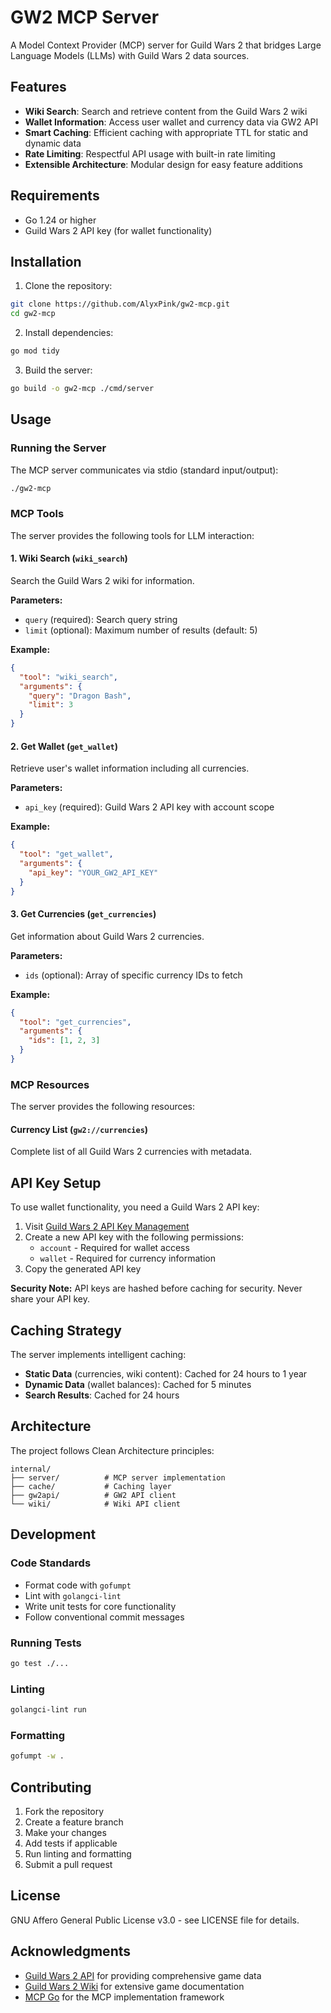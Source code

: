 # GW2 MCP Server

A Model Context Provider (MCP) server for Guild Wars 2 that bridges Large Language Models (LLMs) with Guild Wars 2 data sources.

## Features

- **Wiki Search**: Search and retrieve content from the Guild Wars 2 wiki
- **Wallet Information**: Access user wallet and currency data via GW2 API
- **Smart Caching**: Efficient caching with appropriate TTL for static and dynamic data
- **Rate Limiting**: Respectful API usage with built-in rate limiting
- **Extensible Architecture**: Modular design for easy feature additions

## Requirements

- Go 1.24 or higher
- Guild Wars 2 API key (for wallet functionality)

## Installation

1. Clone the repository:
```bash
git clone https://github.com/AlyxPink/gw2-mcp.git
cd gw2-mcp
```

2. Install dependencies:
```bash
go mod tidy
```

3. Build the server:
```bash
go build -o gw2-mcp ./cmd/server
```

## Usage

### Running the Server

The MCP server communicates via stdio (standard input/output):

```bash
./gw2-mcp
```

### MCP Tools

The server provides the following tools for LLM interaction:

#### 1. Wiki Search (`wiki_search`)

Search the Guild Wars 2 wiki for information.

**Parameters:**
- `query` (required): Search query string
- `limit` (optional): Maximum number of results (default: 5)

**Example:**
```json
{
  "tool": "wiki_search",
  "arguments": {
    "query": "Dragon Bash",
    "limit": 3
  }
}
```

#### 2. Get Wallet (`get_wallet`)

Retrieve user's wallet information including all currencies.

**Parameters:**
- `api_key` (required): Guild Wars 2 API key with account scope

**Example:**
```json
{
  "tool": "get_wallet",
  "arguments": {
    "api_key": "YOUR_GW2_API_KEY"
  }
}
```

#### 3. Get Currencies (`get_currencies`)

Get information about Guild Wars 2 currencies.

**Parameters:**
- `ids` (optional): Array of specific currency IDs to fetch

**Example:**
```json
{
  "tool": "get_currencies",
  "arguments": {
    "ids": [1, 2, 3]
  }
}
```

### MCP Resources

The server provides the following resources:

#### Currency List (`gw2://currencies`)

Complete list of all Guild Wars 2 currencies with metadata.

## API Key Setup

To use wallet functionality, you need a Guild Wars 2 API key:

1. Visit [Guild Wars 2 API Key Management](https://account.arena.net/applications)
2. Create a new API key with the following permissions:
   - `account` - Required for wallet access
   - `wallet` - Required for currency information
3. Copy the generated API key

**Security Note:** API keys are hashed before caching for security. Never share your API key.

## Caching Strategy

The server implements intelligent caching:

- **Static Data** (currencies, wiki content): Cached for 24 hours to 1 year
- **Dynamic Data** (wallet balances): Cached for 5 minutes
- **Search Results**: Cached for 24 hours

## Architecture

The project follows Clean Architecture principles:

```
internal/
├── server/          # MCP server implementation
├── cache/           # Caching layer
├── gw2api/          # GW2 API client
└── wiki/            # Wiki API client
```

## Development

### Code Standards

- Format code with `gofumpt`
- Lint with `golangci-lint`
- Write unit tests for core functionality
- Follow conventional commit messages

### Running Tests

```bash
go test ./...
```

### Linting

```bash
golangci-lint run
```

### Formatting

```bash
gofumpt -w .
```

## Contributing

1. Fork the repository
2. Create a feature branch
3. Make your changes
4. Add tests if applicable
5. Run linting and formatting
6. Submit a pull request

## License

GNU Affero General Public License v3.0 - see LICENSE file for details.

## Acknowledgments

- [Guild Wars 2 API](https://wiki.guildwars2.com/wiki/API:Main) for providing comprehensive game data
- [Guild Wars 2 Wiki](https://wiki.guildwars2.com/) for extensive game documentation
- [MCP Go](https://github.com/mark3labs/mcp-go) for the MCP implementation framework
